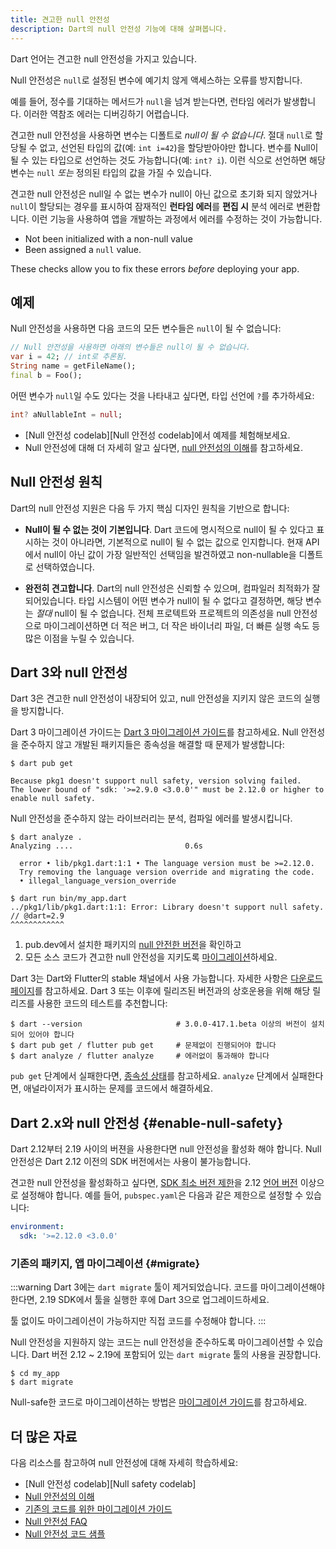 ```yaml
---
title: 견고한 null 안전성
description: Dart의 null 안전성 기능에 대해 살펴봅니다.
---
```


Dart 언어는 견고한 null 안전성을 가지고 있습니다.

Null 안전성은 `null`로 설정된 변수에 예기치 않게 액세스하는 오류를 방지합니다.

예를 들어, 정수를 기대하는 메서드가 `null`을 넘겨 받는다면, 런타임 에러가 발생합니다.
이러한 역참조 에러는 디버깅하기 어렵습니다.

견고한 null 안전성을 사용하면 변수는 디폴트로 _null이 될 수 없습니다_.
절대 `null`로 할당될 수 없고, 선언된 타입의 값(예: `int i=42`)을 할당받아야만 합니다.
변수를 Null이 될 수 있는 타입으로 선언하는 것도 가능합니다(예: `int? i`).
이런 식으로 선언하면 해당 변수는 `null` _또는_ 정의된 타입의 값을 가질 수 있습니다.

견고한 null 안전성은 null일 수 없는 변수가 null이 아닌 값으로 초기화 되지 않았거나
`null`이 할당되는 경우를 표시하여 잠재적인 **런타임 에러**를 **편집 시** 분석 에러로 변환합니다.
이런 기능을 사용하여 앱을 개발하는 과정에서 에러를 수정하는 것이 가능합니다.

* Not been initialized with a non-null value
* Been assigned a `null` value.

These checks allow you to fix these errors _before_ deploying your app.

## 예제

Null 안전성을 사용하면 다음 코드의 모든 변수들은 `null`이 될 수 없습니다:

```dart
// Null 안전성을 사용하면 아래의 변수들은 null이 될 수 없습니다.
var i = 42; // int로 추론됨.
String name = getFileName();
final b = Foo();
```

<a id="creating-variables"></a>

어떤 변수가 `null`일 수도 있다는 것을 나타내고 싶다면,
타입 선언에 `?`를 추가하세요:

```dart
int? aNullableInt = null;
```

- [Null 안전성 codelab][Null 안전성 codelab]에서 예제를 체험해보세요.
- Null 안전성에 대해 더 자세히 알고 싶다면,
  [null 안전성의 이해](/null-safety/understanding-null-safety)를 참고하세요.


## Null 안전성 원칙

Dart의 null 안전성 지원은 다음 두 가지 핵심 디자인 원칙을 기반으로 합니다:

* **Null이 될 수 없는 것이 기본입니다**. Dart 코드에 명시적으로 null이 될 수 있다고 표시하는 것이 아니라면,
   기본적으로 null이 될 수 없는 값으로 인지합니다. 현재 API에서 null이 아닌 값이 가장 일반적인 선택임을 발견하였고
   non-nullable을 디폴트로 선택하였습니다.

* **완전히 견고합니다**. Dart의 null 안전성은 신뢰할 수 있으며, 컴파일러 최적화가 잘 되어있습니다.
  타입 시스템이 어떤 변수가 null이 될 수 없다고 결정하면, 해당 변수는 _절대_ null이 될 수 없습니다.
  전체 프로텍트와 프로젝트의 의존성을 null 안전성으로 마이그레이션하면 더 적은 버그, 더 작은 바이너리 파일,
  더 빠른 실행 속도 등 많은 이점을 누릴 수 있습니다.


## Dart 3와 null 안전성

Dart 3은 견고한 null 안전성이 내장되어 있고,
null 안전성을 지키지 않은 코드의 실행을 방지합니다.

Dart 3 마이그레이션 가이드는
[Dart 3 마이그레이션 가이드](/resources/dart-3-migration)를 참고하세요.
Null 안전성을 준수하지 않고 개발된 패키지들은 종속성을 해결할 때 문제가 발생합니다: 

```console
$ dart pub get

Because pkg1 doesn't support null safety, version solving failed.
The lower bound of "sdk: '>=2.9.0 <3.0.0'" must be 2.12.0 or higher to enable null safety.
```

Null 안전성을 준수하지 않는 라이브러리는 분석, 컴파일 에러를 발생시킵니다.


```console
$ dart analyze .
Analyzing ....                         0.6s

  error • lib/pkg1.dart:1:1 • The language version must be >=2.12.0. 
  Try removing the language version override and migrating the code.
  • illegal_language_version_override
```

```console
$ dart run bin/my_app.dart
../pkg1/lib/pkg1.dart:1:1: Error: Library doesn't support null safety.
// @dart=2.9
^^^^^^^^^^^^
```

1. pub.dev에서 설치한 패키지의 [null 안전한 버전](/null-safety/migration-guide#check-dependency-status)을
확인하고
2. 모든 소스 코드가 견고한 null 안전성을 지키도록 [마이그레이션](#migrate)하세요.

Dart 3는 Dart와 Flutter의 stable 채널에서 사용 가능합니다.
자세한 사항은 [다운로드 페이지][]를 참고하세요.
Dart 3 또는 이후에 릴리즈된 버전과의 상호운용을 위해 해당 릴리즈를 사용한 코드의 테스트를 추천합니다:

```terminal
$ dart --version                     # 3.0.0-417.1.beta 이상의 버전이 설치되어 있어야 합니다
$ dart pub get / flutter pub get     # 문제없이 진행되어야 합니다
$ dart analyze / flutter analyze     # 에러없이 통과해야 합니다
```

`pub get` 단계에서 실패한다면, [종속성 상태][]를 참고하세요.
`analyze` 단계에서 실패한다면, 애널라이저가 표시하는 문제를 코드에서 해결하세요.

[다운로드 페이지]: /get-dart/archive
[종속성 상태]: /null-safety/migration-guide#종속-상태-확인

## Dart 2.x와 null 안전성 {#enable-null-safety}

Dart 2.12부터 2.19 사이의 버젼을 사용한다면 null 안전성을 활성화 해야 합니다.
Null 안전성은 Dart 2.12 이전의 SDK 버전에서는 사용이 불가능합니다.

<a id="constraints"></a>

견고한 null 안전성을 활성화하고 싶다면,
[SDK 최소 버전 제한](/tools/pub/pubspec#sdk-constraints)을
2.12 [언어 버전][] 이상으로 설정해야 합니다.
예를 들어, `pubspec.yaml`은 다음과 같은 제한으로 설정할 수 있습니다:

```yaml
environment:
  sdk: '>=2.12.0 <3.0.0'
```

[언어 버전]: /guides/language/evolution#language-versioning

### 기존의 패키지, 앱 마이그레이션 {#migrate}

:::warning
  Dart 3에는 `dart migrate` 툴이 제거되었습니다.
  코드를 마이그레이션해야한다면,
  2.19 SDK에서 툴을 실행한 후에 Dart 3으로 업그레이드하세요.

  툴 없이도 마이그레이션이 가능하지만 직접 코드를 수정해야 합니다.
:::

Null 안전성을 지원하지 않는 코드는 null 안전성을 준수하도록 마이그레이션할 수 있습니다.
Dart 버전 2.12 ~ 2.19에 포함되어 있는 `dart migrate` 툴의 사용을 권장합니다.

```console
$ cd my_app
$ dart migrate
```

Null-safe한 코드로 마이그레이션하는 방법은
[마이그레이션 가이드][migration guide]를 참고하세요.


## 더 많은 자료

다음 리소스를 참고하여 null 안전성에 대해 자세히 학습하세요:

* [Null 안전성 codelab][Null safety codelab]
* [Null 안전성의 이해][Understanding null safety]
* [기존의 코드를 위한 마이그레이션 가이드][migration guide]
* [Null 안전성 FAQ][Null safety FAQ]
* [Null 안전성 코드 샘플][calculate_lix]

[calculate_lix]: {{site.repo.dart.org}}/samples/tree/main/null_safety/calculate_lix
[migration guide]: /null-safety/migration-guide
[Null safety FAQ]: /null-safety/faq
[Understanding null safety]: /null-safety/understanding-null-safety
[#34233]: {{site.repo.dart.sdk}}/issues/34233
[#49529]: {{site.repo.dart.sdk}}/issues/49529
[#2357]: {{site.repo.dart.lang}}/issues/2357

